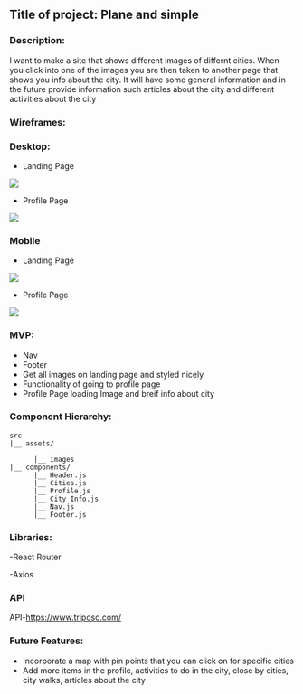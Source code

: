 ## Title of project:  Plane and simple 


### Description:

I want to make a site that shows different images of differnt cities. When you click into one of the images you are then taken to another page that shows you info about the city.  It will have some general information and in the future provide information such articles about the city and different activities about the city

### Wireframes:

### Desktop:
- Landing Page

<img src ="https://i.imgur.com/8hgquEU.jpg"/>

- Profile Page

<img src ="https://i.imgur.com/aZNPckM.jpg"/>

### Mobile

- Landing Page

<img src="https://i.imgur.com/UjMZK0v.jpg"> </img>

- Profile Page

<img src ="https://i.imgur.com/EAd9nTj.jpg"/>


### MVP:
- Nav
- Footer
- Get all images on landing page and styled nicely
- Functionality of going to profile page
- Profile Page loading Image and breif info about city


### Component Hierarchy:
```
src
|__ assets/

      |__ images
|__ components/
      |__ Header.js
      |__ Cities.js
      |__ Profile.js
      |__ City Info.js
      |__ Nav.js
      |__ Footer.js
```


### Libraries:
-React Router	

-Axios

### API
API-https://www.triposo.com/
 

### Future Features:
- Incorporate a map with pin points that you can click on for specific cities
-  Add more items in the profile, activities to do in the city, close by cities, city walks, articles about the city

